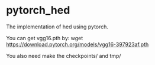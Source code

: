 # pytorch_hed
The implementation of hed using pytorch.

  You can get vgg16.pth by:
     wget https://download.pytorch.org/models/vgg16-397923af.pth

  You also need make the  checkpoints/ and tmp/
